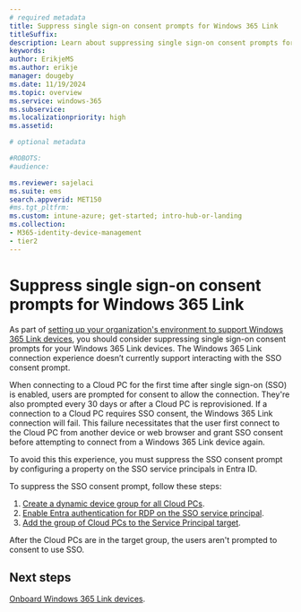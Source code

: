 ```yaml
---
# required metadata
title: Suppress single sign-on consent prompts for Windows 365 Link
titleSuffix:
description: Learn about suppressing single sign-on consent prompts for Windows 365 Link
keywords:
author: ErikjeMS  
ms.author: erikje
manager: dougeby
ms.date: 11/19/2024
ms.topic: overview
ms.service: windows-365
ms.subservice:
ms.localizationpriority: high
ms.assetid: 

# optional metadata

#ROBOTS:
#audience:

ms.reviewer: sajelaci
ms.suite: ems
search.appverid: MET150
#ms.tgt_pltfrm:
ms.custom: intune-azure; get-started; intro-hub-or-landing
ms.collection:
- M365-identity-device-management
- tier2
---
```


# Suppress single sign-on consent prompts for Windows 365 Link

As part of [setting up your organization's environment to support Windows 365 Link devices](deployment-overview.md), you should consider suppressing single sign-on consent prompts for your Windows 365 Link devices. The Windows 365 Link connection experience doesn’t currently support interacting with the SSO consent prompt.

When connecting to a Cloud PC for the first time after single sign-on (SSO) is enabled, users are prompted for consent to allow the connection. They're also prompted every 30 days or after a Cloud PC is reprovisioned. If a connection to a Cloud PC requires SSO consent, the Windows 365 Link connection will fail. This failure necessitates that the user first connect to the Cloud PC from another device or web browser and grant SSO consent before attempting to connect from a Windows 365 Link device again.  

To avoid this this experience, you must suppress the SSO consent prompt by configuring a property on the SSO service principals in Entra ID.

To suppress the SSO consent prompt, follow these steps:

1. [Create a dynamic device group for all Cloud PCs](../enterprise/create-dynamic-device-group-all-cloudpcs.md#create-a-dynamic-device-group-for-all-cloud-pcs).
2. [Enable Entra authentication for RDP on the SSO service principal](/azure/virtual-desktop/configure-single-sign-on#enable-microsoft-entra-authentication-for-rdp).
3. [Add the group of Cloud PCs to the Service Principal target](/azure/virtual-desktop/configure-single-sign-on#hide-the-consent-prompt-dialog).

After the Cloud PCs are in the target group, the users aren't prompted to consent to use SSO.

## Next steps

[Onboard Windows 365 Link devices](onboarding.md).
